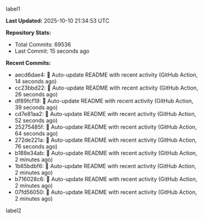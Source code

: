 
label1 
<!-- ACTIVITY_START -->
**Last Updated:** 2025-10-10 21:34:53 UTC

**Repository Stats:**
- Total Commits: 69536
- Last Commit: 15 seconds ago

**Recent Commits:**
- aecd6dae4: 🤖 Auto-update README with recent activity (GitHub Action, 14 seconds ago)
- cc23bbd22: 🤖 Auto-update README with recent activity (GitHub Action, 26 seconds ago)
- df89fcf19: 🤖 Auto-update README with recent activity (GitHub Action, 39 seconds ago)
- cd7e81aa2: 🤖 Auto-update README with recent activity (GitHub Action, 52 seconds ago)
- 25275485f: 🤖 Auto-update README with recent activity (GitHub Action, 64 seconds ago)
- 272de221a: 🤖 Auto-update README with recent activity (GitHub Action, 76 seconds ago)
- b188e34ab: 🤖 Auto-update README with recent activity (GitHub Action, 2 minutes ago)
- 1b65bdbf6: 🤖 Auto-update README with recent activity (GitHub Action, 2 minutes ago)
- b716028c6: 🤖 Auto-update README with recent activity (GitHub Action, 2 minutes ago)
- 07fd56050: 🤖 Auto-update README with recent activity (GitHub Action, 2 minutes ago)
<!-- ACTIVITY_END -->

label2
